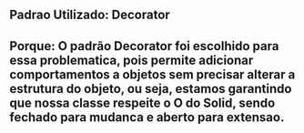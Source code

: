 ## Padrao Utilizado: Decorator

## Porque: O padrão Decorator foi escolhido para essa problematica, pois permite adicionar comportamentos a objetos sem precisar alterar a estrutura do objeto, ou seja, estamos garantindo que nossa classe respeite o O do Solid, sendo fechado para mudanca e aberto para extensao.